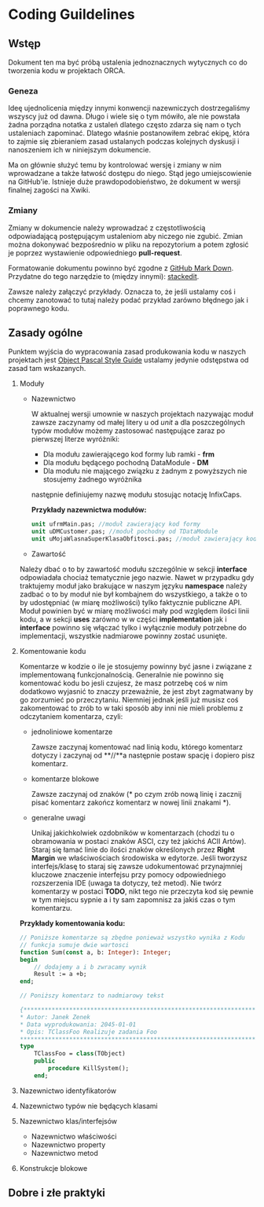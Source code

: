 # Coding Guildelines

## Wstęp

Dokument ten ma być próbą ustalenia jednoznacznych wytycznych co do tworzenia kodu w projektach ORCA.

### Geneza

Ideę ujednolicenia między innymi konwencji nazewniczych dostrzegaliśmy wszyscy już od dawna. Długo i wiele się o tym mówiło, ale nie powstała żadna porządna notatka z ustaleń dlatego często zdarza się nam o tych ustaleniach zapominać. Dlatego właśnie postanowiłem zebrać ekipę, która to zajmie się zbieraniem zasad ustalanych podczas kolejnych dyskusji i nanoszeniem ich w niniejszym dokumencie. 
	
Ma on głównie służyć temu by kontrolować wersję i zmiany w nim wprowadzane a także łatwość dostępu do niego. Stąd jego umiejscowienie na GitHub'ie. Istnieje duże prawdopodobieństwo, że dokument w wersji finalnej zagości na Xwiki.

### Zmiany

Zmiany w dokumencie należy wprowadzać z częstotliwością odpowiadającą postępującym ustaleniom aby niczego nie zgubić. Zmian można dokonywać bezpośrednio w pliku na repozytorium a potem zgłosić je poprzez wystawienie odpowiedniego **pull-request**.
	
Formatowanie dokumentu powinno być zgodne z [GitHub Mark Down](https://guides.github.com/features/mastering-markdown/). Przydatne do tego narzędzie to (między innymi): [stackedit](https://stackedit.io/).

Zawsze należy załączyć przykłady. Oznacza to, że jeśli ustalamy coś i chcemy zanotować to tutaj należy podać przykład zarówno błędnego jak i poprawnego kodu.

## Zasady ogólne

Punktem wyjścia do wypracowania zasad produkowania kodu w naszych projektach jest [Object Pascal Style Guide](http://edn.embarcadero.com/article/10280) ustalamy jedynie odstępstwa od zasad tam wskazanych.

 1. Moduły
	- Nazewnictwo
		
		W aktualnej wersji umownie w naszych projektach nazywając moduł zawsze zaczynamy od małej litery u od *unit* a dla poszczególnych typów modułów możemy zastosować następujące zaraz po pierwszej literze wyróżniki:
		
	 	- Dla modułu zawierającego kod formy lub ramki - **frm**
	 	- Dla modułu będącego pochodną DataModule - **DM**
	 	- Dla modułu nie mającego związku z żadnym z powyższych nie stosujemy żadnego wyróżnika

		następnie definiujemy nazwę modułu stosując notację InfixCaps.

		**Przykłady nazewnictwa modułów:**
		````pascal
		unit ufrmMain.pas; //moduł zawierający kod formy
		unit uDMCustomer.pas; //moduł pochodny od TDataModule
		unit uMojaWlasnaSuperKlasaObfitosci.pas; //moduł zawierający kod klasy obfitości ;)
		````

	- Zawartość

	Należy dbać o to by zawartość modułu szczególnie w sekcji **interface** odpowiadała chociaż tematycznie jego nazwie. Nawet w przypadku gdy traktujemy moduł jako brakujące w naszym języku **namespace** należy zadbać o to by moduł nie był kombajnem do wszystkiego, a także o to by udostępniać (w miarę możliwości) tylko faktycznie publiczne API. Moduł powinien być w miarę możliwości mały pod względem ilości linii kodu, a w sekcji **uses** zarówno w w części **implementation** jak i **interface** powinno się włączać tylko i wyłącznie moduły potrzebne do implementacji, wszystkie nadmiarowe powinny zostać usunięte.
	
2. Komentowanie kodu

	Komentarze w kodzie o ile je stosujemy powinny być jasne i związane z implementowaną funkcjonalnością. Generalnie nie powinno się komentować kodu bo jesli czujesz, że masz potrzebę coś w nim dodatkowo wyjasnić to znaczy przeważnie, że jest zbyt zagmatwany by go zorzumieć po przeczytaniu. Niemniej jednak jeśli już musisz coś zakomentować to zrób to w taki sposób aby inni nie mieli problemu z odczytaniem komentarza, czyli:

	- jednoliniowe komentarze

		Zawsze zaczynaj komentować nad linią kodu, którego komentarz dotyczy i zaczynaj od **//**a następnie postaw spację i dopiero pisz komentarz.

	- komentarze blokowe

		Zawsze zaczynaj od znaków (* po czym zrób nową linię i zacznij pisać komentarz zakończ komentarz w nowej linii znakami *).

	- generalne uwagi

		Unikaj jakichkolwiek ozdobników w komentarzach (chodzi tu o obramowania w postaci znaków ASCI, czy też jakichś ACII Artów). Staraj się łamać linie do ilości znaków określonych przez **Right Margin** we właściwościach środowiska w edytorze. 
		Jeśli tworzysz interfejs/klasę to staraj się zawsze udokumentować przynajmniej kluczowe znaczenie interfejsu przy pomocy odpowiedniego rozszerzenia IDE (uwaga ta dotyczy, też metod).
		Nie twórz komentarzy w postaci **TODO**, nikt tego nie przeczyta kod się pewnie w tym miejscu sypnie a i ty sam zapomnisz za jakiś czas o tym komentarzu.

	**Przykłady komentowania kodu:**
	````pascal
	// Poniższe komentarze są zbędne ponieważ wszystko wynika z Kodu
	// funkcja sumuje dwie wartosci
	function Sum(const a, b: Integer): Integer;
	begin
		// dodajemy a i b zwracamy wynik
		Result := a +b;
	end;

	// Poniższy komentarz to nadmiarowy tekst 

	{*************************************************************************************************
	* Autor: Janek Zenek
	* Data wyprodukowania: 2045-01-01
	* Opis: TClassFoo Realizuje zadania Foo 
	**************************************************************************************************}
	type
		TClassFoo = class(TObject)
		public 
			procedure KillSystem();
		end; 
	````
3. Nazewnictwo identyfikatorów
4. Nazewnictwo typów nie będących klasami
5. Nazewnictwo klas/interfejsów
	- Nazewnictwo właściwości
	- Nazewnictwo property
	- Nazewnictwo metod
6. Konstrukcje blokowe

## Dobre i złe praktyki
